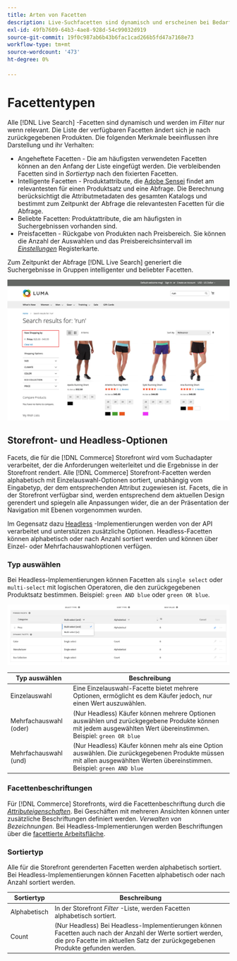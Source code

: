 ```yaml
---
title: Arten von Facetten
description: Live-Suchfacetten sind dynamisch und erscheinen bei Bedarf in der Filterliste.
exl-id: 49fb7609-64b3-4ae8-928d-54c99032d919
source-git-commit: 19f0c987ab6b43b6fac1cad266b5fd47a7168e73
workflow-type: tm+mt
source-wordcount: '473'
ht-degree: 0%

---
```


# Facettentypen

Alle [!DNL Live Search] -Facetten sind dynamisch und werden im *Filter* nur wenn relevant. Die Liste der verfügbaren Facetten ändert sich je nach zurückgegebenen Produkten. Die folgenden Merkmale beeinflussen ihre Darstellung und ihr Verhalten:

* Angeheftete Facetten - Die am häufigsten verwendeten Facetten können an den Anfang der Liste eingefügt werden. Die verbleibenden Facetten sind in *Sortiertyp* nach den fixierten Facetten.
* Intelligente Facetten - Produktattribute, die [Adobe Sensei](https://www.adobe.com/sensei.html) findet am relevantesten für einen Produktsatz und eine Abfrage. Die Berechnung berücksichtigt die Attributmetadaten des gesamten Katalogs und bestimmt zum Zeitpunkt der Abfrage die relevantesten Facetten für die Abfrage.
* Beliebte Facetten: Produktattribute, die am häufigsten in Suchergebnissen vorhanden sind.
* Preisfacetten - Rückgabe von Produkten nach Preisbereich. Sie können die Anzahl der Auswahlen und das Preisbereichsintervall im [*Einstellungen*](settings.md) Registerkarte.

Zum Zeitpunkt der Abfrage [!DNL Live Search] generiert die Suchergebnisse in Gruppen intelligenter und beliebter Facetten.

![Facets - Price](assets/storefront-search-results-run-price.png)

## Storefront- und Headless-Optionen

Facets, die für die [!DNL Commerce] Storefront wird vom Suchadapter verarbeitet, der die Anforderungen weiterleitet und die Ergebnisse in der Storefront rendert. Alle [!DNL Commerce] Storefront-Facetten werden alphabetisch mit Einzelauswahl-Optionen sortiert, unabhängig vom Eingabetyp, der dem entsprechenden Attribut zugewiesen ist. Facets, die in der Storefront verfügbar sind, werden entsprechend dem aktuellen Design gerendert und spiegeln alle Anpassungen wider, die an der Präsentation der Navigation mit Ebenen vorgenommen wurden.

Im Gegensatz dazu [Headless](https://devdocs.magento.com/guides/v2.4/architecture/archi_perspectives/webapi-vision.html) -Implementierungen werden von der API verarbeitet und unterstützen zusätzliche Optionen. Headless-Facetten können alphabetisch oder nach Anzahl sortiert werden und können über Einzel- oder Mehrfachauswahloptionen verfügen.

### Typ auswählen

Bei Headless-Implementierungen können Facetten als `single select` oder `multi-select` mit logischen Operatoren, die den zurückgegebenen Produktsatz bestimmen. Beispiel: `green AND blue` oder `green OR blue`.

![Facetten - Typ auswählen](assets/facets-select-type.png)

| Typ auswählen | Beschreibung |
|--- |--- |
| Einzelauswahl | Eine Einzelauswahl-Facette bietet mehrere Optionen, ermöglicht es dem Käufer jedoch, nur einen Wert auszuwählen. |
| Mehrfachauswahl (oder) | (Nur Headless) Käufer können mehrere Optionen auswählen und zurückgegebene Produkte können mit jedem ausgewählten Wert übereinstimmen. Beispiel: `green OR blue` |
| Mehrfachauswahl (und) | (Nur Headless) Käufer können mehr als eine Option auswählen. Die zurückgegebenen Produkte müssen mit allen ausgewählten Werten übereinstimmen. Beispiel: `green AND blue` |

### Facettenbeschriftungen

Für [!DNL Commerce] Storefronts, wird die Facettenbeschriftung durch die [*Attributeigenschaften*](https://docs.magento.com/user-guide/stores/attribute-product-create.html). Bei Geschäften mit mehreren Ansichten können unter zusätzliche Beschriftungen definiert werden. *Verwalten von Bezeichnungen*. Bei Headless-Implementierungen werden Beschriftungen über die [facettierte Arbeitsfläche](faceting-workspace.md).

### Sortiertyp

Alle für die Storefront gerenderten Facetten werden alphabetisch sortiert. Bei Headless-Implementierungen können Facetten alphabetisch oder nach Anzahl sortiert werden.

| Sortiertyp | Beschreibung |
|--- |--- |
| Alphabetisch | In der Storefront *Filter* -Liste, werden Facetten alphabetisch sortiert. |
| Count | (Nur Headless) Bei Headless-Implementierungen können Facetten auch nach der Anzahl der Werte sortiert werden, die pro Facette im aktuellen Satz der zurückgegebenen Produkte gefunden werden. |
